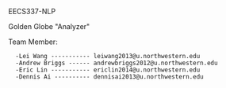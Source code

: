 EECS337-NLP

Golden Globe "Analyzer"

Team Member:

      -Lei Wang ----------- leiwang2013@u.northwestern.edu
      -Andrew Briggs ------ andrewbriggs2012@u.northwestern.edu
      -Eric Lin ----------- ericlin2014@u.northwestern.edu
      -Dennis Ai ---------- dennisai2013@u.northwestern.edu
